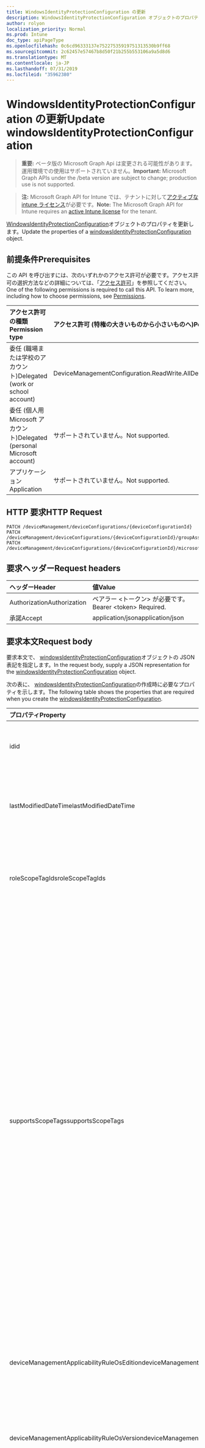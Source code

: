 ```yaml
---
title: WindowsIdentityProtectionConfiguration の更新
description: WindowsIdentityProtectionConfiguration オブジェクトのプロパティを更新します。
author: rolyon
localization_priority: Normal
ms.prod: Intune
doc_type: apiPageType
ms.openlocfilehash: 0c6cd96333137e75227535919751313530b9ff68
ms.sourcegitcommit: 2c62457e57467b8d50f21b255b553106a9a5d8d6
ms.translationtype: MT
ms.contentlocale: ja-JP
ms.lasthandoff: 07/31/2019
ms.locfileid: "35962380"
---
```

# <a name="update-windowsidentityprotectionconfiguration"></a><span data-ttu-id="460a9-103">WindowsIdentityProtectionConfiguration の更新</span><span class="sxs-lookup"><span data-stu-id="460a9-103">Update windowsIdentityProtectionConfiguration</span></span>

> <span data-ttu-id="460a9-104">**重要:** ベータ版の Microsoft Graph Api は変更される可能性があります。運用環境での使用はサポートされていません。</span><span class="sxs-lookup"><span data-stu-id="460a9-104">**Important:** Microsoft Graph APIs under the /beta version are subject to change; production use is not supported.</span></span>

> <span data-ttu-id="460a9-105">**注:** Microsoft Graph API for Intune では、テナントに対して[アクティブな intune ライセンス](https://go.microsoft.com/fwlink/?linkid=839381)が必要です。</span><span class="sxs-lookup"><span data-stu-id="460a9-105">**Note:** The Microsoft Graph API for Intune requires an [active Intune license](https://go.microsoft.com/fwlink/?linkid=839381) for the tenant.</span></span>

<span data-ttu-id="460a9-106">[WindowsIdentityProtectionConfiguration](../resources/intune-deviceconfig-windowsidentityprotectionconfiguration.md)オブジェクトのプロパティを更新します。</span><span class="sxs-lookup"><span data-stu-id="460a9-106">Update the properties of a [windowsIdentityProtectionConfiguration](../resources/intune-deviceconfig-windowsidentityprotectionconfiguration.md) object.</span></span>

## <a name="prerequisites"></a><span data-ttu-id="460a9-107">前提条件</span><span class="sxs-lookup"><span data-stu-id="460a9-107">Prerequisites</span></span>
<span data-ttu-id="460a9-p101">この API を呼び出すには、次のいずれかのアクセス許可が必要です。アクセス許可の選択方法などの詳細については、「[アクセス許可](/graph/permissions-reference)」を参照してください。</span><span class="sxs-lookup"><span data-stu-id="460a9-p101">One of the following permissions is required to call this API. To learn more, including how to choose permissions, see [Permissions](/graph/permissions-reference).</span></span>

|<span data-ttu-id="460a9-110">アクセス許可の種類</span><span class="sxs-lookup"><span data-stu-id="460a9-110">Permission type</span></span>|<span data-ttu-id="460a9-111">アクセス許可 (特権の大きいものから小さいものへ)</span><span class="sxs-lookup"><span data-stu-id="460a9-111">Permissions (from most to least privileged)</span></span>|
|:---|:---|
|<span data-ttu-id="460a9-112">委任 (職場または学校のアカウント)</span><span class="sxs-lookup"><span data-stu-id="460a9-112">Delegated (work or school account)</span></span>|<span data-ttu-id="460a9-113">DeviceManagementConfiguration.ReadWrite.All</span><span class="sxs-lookup"><span data-stu-id="460a9-113">DeviceManagementConfiguration.ReadWrite.All</span></span>|
|<span data-ttu-id="460a9-114">委任 (個人用 Microsoft アカウント)</span><span class="sxs-lookup"><span data-stu-id="460a9-114">Delegated (personal Microsoft account)</span></span>|<span data-ttu-id="460a9-115">サポートされていません。</span><span class="sxs-lookup"><span data-stu-id="460a9-115">Not supported.</span></span>|
|<span data-ttu-id="460a9-116">アプリケーション</span><span class="sxs-lookup"><span data-stu-id="460a9-116">Application</span></span>|<span data-ttu-id="460a9-117">サポートされていません。</span><span class="sxs-lookup"><span data-stu-id="460a9-117">Not supported.</span></span>|

## <a name="http-request"></a><span data-ttu-id="460a9-118">HTTP 要求</span><span class="sxs-lookup"><span data-stu-id="460a9-118">HTTP Request</span></span>
<!-- {
  "blockType": "ignored"
}
-->
``` http
PATCH /deviceManagement/deviceConfigurations/{deviceConfigurationId}
PATCH /deviceManagement/deviceConfigurations/{deviceConfigurationId}/groupAssignments/{deviceConfigurationGroupAssignmentId}/deviceConfiguration
PATCH /deviceManagement/deviceConfigurations/{deviceConfigurationId}/microsoft.graph.windowsDomainJoinConfiguration/networkAccessConfigurations/{deviceConfigurationId}
```

## <a name="request-headers"></a><span data-ttu-id="460a9-119">要求ヘッダー</span><span class="sxs-lookup"><span data-stu-id="460a9-119">Request headers</span></span>
|<span data-ttu-id="460a9-120">ヘッダー</span><span class="sxs-lookup"><span data-stu-id="460a9-120">Header</span></span>|<span data-ttu-id="460a9-121">値</span><span class="sxs-lookup"><span data-stu-id="460a9-121">Value</span></span>|
|:---|:---|
|<span data-ttu-id="460a9-122">Authorization</span><span class="sxs-lookup"><span data-stu-id="460a9-122">Authorization</span></span>|<span data-ttu-id="460a9-123">ベアラー &lt;トークン&gt; が必要です。</span><span class="sxs-lookup"><span data-stu-id="460a9-123">Bearer &lt;token&gt; Required.</span></span>|
|<span data-ttu-id="460a9-124">承諾</span><span class="sxs-lookup"><span data-stu-id="460a9-124">Accept</span></span>|<span data-ttu-id="460a9-125">application/json</span><span class="sxs-lookup"><span data-stu-id="460a9-125">application/json</span></span>|

## <a name="request-body"></a><span data-ttu-id="460a9-126">要求本文</span><span class="sxs-lookup"><span data-stu-id="460a9-126">Request body</span></span>
<span data-ttu-id="460a9-127">要求本文で、 [windowsIdentityProtectionConfiguration](../resources/intune-deviceconfig-windowsidentityprotectionconfiguration.md)オブジェクトの JSON 表記を指定します。</span><span class="sxs-lookup"><span data-stu-id="460a9-127">In the request body, supply a JSON representation for the [windowsIdentityProtectionConfiguration](../resources/intune-deviceconfig-windowsidentityprotectionconfiguration.md) object.</span></span>

<span data-ttu-id="460a9-128">次の表に、 [windowsIdentityProtectionConfiguration](../resources/intune-deviceconfig-windowsidentityprotectionconfiguration.md)の作成時に必要なプロパティを示します。</span><span class="sxs-lookup"><span data-stu-id="460a9-128">The following table shows the properties that are required when you create the [windowsIdentityProtectionConfiguration](../resources/intune-deviceconfig-windowsidentityprotectionconfiguration.md).</span></span>

|<span data-ttu-id="460a9-129">プロパティ</span><span class="sxs-lookup"><span data-stu-id="460a9-129">Property</span></span>|<span data-ttu-id="460a9-130">型</span><span class="sxs-lookup"><span data-stu-id="460a9-130">Type</span></span>|<span data-ttu-id="460a9-131">説明</span><span class="sxs-lookup"><span data-stu-id="460a9-131">Description</span></span>|
|:---|:---|:---|
|<span data-ttu-id="460a9-132">id</span><span class="sxs-lookup"><span data-stu-id="460a9-132">id</span></span>|<span data-ttu-id="460a9-133">文字列</span><span class="sxs-lookup"><span data-stu-id="460a9-133">String</span></span>|<span data-ttu-id="460a9-134">エンティティのキー。</span><span class="sxs-lookup"><span data-stu-id="460a9-134">Key of the entity.</span></span> <span data-ttu-id="460a9-135">[deviceConfiguration](../resources/intune-deviceconfig-deviceconfiguration.md) から継承します</span><span class="sxs-lookup"><span data-stu-id="460a9-135">Inherited from [deviceConfiguration](../resources/intune-deviceconfig-deviceconfiguration.md)</span></span>|
|<span data-ttu-id="460a9-136">lastModifiedDateTime</span><span class="sxs-lookup"><span data-stu-id="460a9-136">lastModifiedDateTime</span></span>|<span data-ttu-id="460a9-137">DateTimeOffset</span><span class="sxs-lookup"><span data-stu-id="460a9-137">DateTimeOffset</span></span>|<span data-ttu-id="460a9-138">オブジェクトの最終更新の DateTime。</span><span class="sxs-lookup"><span data-stu-id="460a9-138">DateTime the object was last modified.</span></span> <span data-ttu-id="460a9-139">[deviceConfiguration](../resources/intune-deviceconfig-deviceconfiguration.md) から継承します</span><span class="sxs-lookup"><span data-stu-id="460a9-139">Inherited from [deviceConfiguration](../resources/intune-deviceconfig-deviceconfiguration.md)</span></span>|
|<span data-ttu-id="460a9-140">roleScopeTagIds</span><span class="sxs-lookup"><span data-stu-id="460a9-140">roleScopeTagIds</span></span>|<span data-ttu-id="460a9-141">文字列コレクション</span><span class="sxs-lookup"><span data-stu-id="460a9-141">String collection</span></span>|<span data-ttu-id="460a9-142">このエンティティインスタンスの範囲タグのリスト。</span><span class="sxs-lookup"><span data-stu-id="460a9-142">List of Scope Tags for this Entity instance.</span></span> <span data-ttu-id="460a9-143">[deviceConfiguration](../resources/intune-deviceconfig-deviceconfiguration.md) から継承します</span><span class="sxs-lookup"><span data-stu-id="460a9-143">Inherited from [deviceConfiguration](../resources/intune-deviceconfig-deviceconfiguration.md)</span></span>|
|<span data-ttu-id="460a9-144">supportsScopeTags</span><span class="sxs-lookup"><span data-stu-id="460a9-144">supportsScopeTags</span></span>|<span data-ttu-id="460a9-145">Boolean</span><span class="sxs-lookup"><span data-stu-id="460a9-145">Boolean</span></span>|<span data-ttu-id="460a9-146">基になるデバイス構成がスコープタグの割り当てをサポートしているかどうかを示します。</span><span class="sxs-lookup"><span data-stu-id="460a9-146">Indicates whether or not the underlying Device Configuration supports the assignment of scope tags.</span></span> <span data-ttu-id="460a9-147">この値が false である場合、ScopeTags プロパティへの割り当ては許可されません。エンティティは、スコープを持つユーザーには表示されません。</span><span class="sxs-lookup"><span data-stu-id="460a9-147">Assigning to the ScopeTags property is not allowed when this value is false and entities will not be visible to scoped users.</span></span> <span data-ttu-id="460a9-148">これは Silverlight で作成された従来のポリシーに対して実行され、Azure ポータルでポリシーを削除して再作成することによって解決できます。</span><span class="sxs-lookup"><span data-stu-id="460a9-148">This occurs for Legacy policies created in Silverlight and can be resolved by deleting and recreating the policy in the Azure Portal.</span></span> <span data-ttu-id="460a9-149">このプロパティに値を設定するには、 SetExtrusionDirection メソッドを適用します。</span><span class="sxs-lookup"><span data-stu-id="460a9-149">This property is read-only.</span></span> <span data-ttu-id="460a9-150">[deviceConfiguration](../resources/intune-deviceconfig-deviceconfiguration.md) から継承します</span><span class="sxs-lookup"><span data-stu-id="460a9-150">Inherited from [deviceConfiguration](../resources/intune-deviceconfig-deviceconfiguration.md)</span></span>|
|<span data-ttu-id="460a9-151">deviceManagementApplicabilityRuleOsEdition</span><span class="sxs-lookup"><span data-stu-id="460a9-151">deviceManagementApplicabilityRuleOsEdition</span></span>|[<span data-ttu-id="460a9-152">deviceManagementApplicabilityRuleOsEdition</span><span class="sxs-lookup"><span data-stu-id="460a9-152">deviceManagementApplicabilityRuleOsEdition</span></span>](../resources/intune-deviceconfig-devicemanagementapplicabilityruleosedition.md)|<span data-ttu-id="460a9-153">このポリシーの OS エディションの適用。</span><span class="sxs-lookup"><span data-stu-id="460a9-153">The OS edition applicability for this Policy.</span></span> <span data-ttu-id="460a9-154">[deviceConfiguration](../resources/intune-deviceconfig-deviceconfiguration.md) から継承します</span><span class="sxs-lookup"><span data-stu-id="460a9-154">Inherited from [deviceConfiguration](../resources/intune-deviceconfig-deviceconfiguration.md)</span></span>|
|<span data-ttu-id="460a9-155">deviceManagementApplicabilityRuleOsVersion</span><span class="sxs-lookup"><span data-stu-id="460a9-155">deviceManagementApplicabilityRuleOsVersion</span></span>|[<span data-ttu-id="460a9-156">deviceManagementApplicabilityRuleOsVersion</span><span class="sxs-lookup"><span data-stu-id="460a9-156">deviceManagementApplicabilityRuleOsVersion</span></span>](../resources/intune-deviceconfig-devicemanagementapplicabilityruleosversion.md)|<span data-ttu-id="460a9-157">このポリシーの OS バージョン適用ルール。</span><span class="sxs-lookup"><span data-stu-id="460a9-157">The OS version applicability rule for this Policy.</span></span> <span data-ttu-id="460a9-158">[deviceConfiguration](../resources/intune-deviceconfig-deviceconfiguration.md) から継承します</span><span class="sxs-lookup"><span data-stu-id="460a9-158">Inherited from [deviceConfiguration](../resources/intune-deviceconfig-deviceconfiguration.md)</span></span>|
|<span data-ttu-id="460a9-159">Devicemanagementの信頼性ルール Devicemode</span><span class="sxs-lookup"><span data-stu-id="460a9-159">deviceManagementApplicabilityRuleDeviceMode</span></span>|[<span data-ttu-id="460a9-160">Devicemanagementの信頼性ルール Devicemode</span><span class="sxs-lookup"><span data-stu-id="460a9-160">deviceManagementApplicabilityRuleDeviceMode</span></span>](../resources/intune-deviceconfig-devicemanagementapplicabilityruledevicemode.md)|<span data-ttu-id="460a9-161">このポリシーのデバイスモード適用ルール。</span><span class="sxs-lookup"><span data-stu-id="460a9-161">The device mode applicability rule for this Policy.</span></span> <span data-ttu-id="460a9-162">[deviceConfiguration](../resources/intune-deviceconfig-deviceconfiguration.md) から継承します</span><span class="sxs-lookup"><span data-stu-id="460a9-162">Inherited from [deviceConfiguration](../resources/intune-deviceconfig-deviceconfiguration.md)</span></span>|
|<span data-ttu-id="460a9-163">createdDateTime</span><span class="sxs-lookup"><span data-stu-id="460a9-163">createdDateTime</span></span>|<span data-ttu-id="460a9-164">DateTimeOffset</span><span class="sxs-lookup"><span data-stu-id="460a9-164">DateTimeOffset</span></span>|<span data-ttu-id="460a9-165">オブジェクトが作成された DateTime。</span><span class="sxs-lookup"><span data-stu-id="460a9-165">DateTime the object was created.</span></span> <span data-ttu-id="460a9-166">[deviceConfiguration](../resources/intune-deviceconfig-deviceconfiguration.md) から継承します</span><span class="sxs-lookup"><span data-stu-id="460a9-166">Inherited from [deviceConfiguration](../resources/intune-deviceconfig-deviceconfiguration.md)</span></span>|
|<span data-ttu-id="460a9-167">description</span><span class="sxs-lookup"><span data-stu-id="460a9-167">description</span></span>|<span data-ttu-id="460a9-168">String</span><span class="sxs-lookup"><span data-stu-id="460a9-168">String</span></span>|<span data-ttu-id="460a9-169">管理者が指定した、デバイス構成についての説明。</span><span class="sxs-lookup"><span data-stu-id="460a9-169">Admin provided description of the Device Configuration.</span></span> <span data-ttu-id="460a9-170">[deviceConfiguration](../resources/intune-deviceconfig-deviceconfiguration.md) から継承します</span><span class="sxs-lookup"><span data-stu-id="460a9-170">Inherited from [deviceConfiguration](../resources/intune-deviceconfig-deviceconfiguration.md)</span></span>|
|<span data-ttu-id="460a9-171">displayName</span><span class="sxs-lookup"><span data-stu-id="460a9-171">displayName</span></span>|<span data-ttu-id="460a9-172">String</span><span class="sxs-lookup"><span data-stu-id="460a9-172">String</span></span>|<span data-ttu-id="460a9-173">管理者が指定した、デバイス構成の名前。</span><span class="sxs-lookup"><span data-stu-id="460a9-173">Admin provided name of the device configuration.</span></span> <span data-ttu-id="460a9-174">[deviceConfiguration](../resources/intune-deviceconfig-deviceconfiguration.md) から継承します</span><span class="sxs-lookup"><span data-stu-id="460a9-174">Inherited from [deviceConfiguration](../resources/intune-deviceconfig-deviceconfiguration.md)</span></span>|
|<span data-ttu-id="460a9-175">version</span><span class="sxs-lookup"><span data-stu-id="460a9-175">version</span></span>|<span data-ttu-id="460a9-176">Int32</span><span class="sxs-lookup"><span data-stu-id="460a9-176">Int32</span></span>|<span data-ttu-id="460a9-177">デバイス構成のバージョン。</span><span class="sxs-lookup"><span data-stu-id="460a9-177">Version of the device configuration.</span></span> <span data-ttu-id="460a9-178">[deviceConfiguration](../resources/intune-deviceconfig-deviceconfiguration.md) から継承します</span><span class="sxs-lookup"><span data-stu-id="460a9-178">Inherited from [deviceConfiguration](../resources/intune-deviceconfig-deviceconfiguration.md)</span></span>|
|<span data-ttu-id="460a9-179">useSecurityKeyForSignin</span><span class="sxs-lookup"><span data-stu-id="460a9-179">useSecurityKeyForSignin</span></span>|<span data-ttu-id="460a9-180">Boolean</span><span class="sxs-lookup"><span data-stu-id="460a9-180">Boolean</span></span>|<span data-ttu-id="460a9-181">ログオン資格情報として Windows Hello セキュリティキーを有効にするために使用されるブール値。</span><span class="sxs-lookup"><span data-stu-id="460a9-181">Boolean value used to enable the Windows Hello security key as a logon credential.</span></span>|
|<span data-ttu-id="460a9-182">enhancedAntiSpoofingForFacialFeaturesEnabled</span><span class="sxs-lookup"><span data-stu-id="460a9-182">enhancedAntiSpoofingForFacialFeaturesEnabled</span></span>|<span data-ttu-id="460a9-183">Boolean</span><span class="sxs-lookup"><span data-stu-id="460a9-183">Boolean</span></span>|<span data-ttu-id="460a9-184">Windows Hello 顔認証で顔機能認識の強化されたスプーフィング対策を有効にするために使用するブール値。</span><span class="sxs-lookup"><span data-stu-id="460a9-184">Boolean value used to enable enhanced anti-spoofing for facial feature recognition on Windows Hello face authentication.</span></span>|
|<span data-ttu-id="460a9-185">pinMinimumLength</span><span class="sxs-lookup"><span data-stu-id="460a9-185">pinMinimumLength</span></span>|<span data-ttu-id="460a9-186">Int32</span><span class="sxs-lookup"><span data-stu-id="460a9-186">Int32</span></span>|<span data-ttu-id="460a9-187">Windows Hello for Business の PIN に必要な最小文字数を設定する整数値。</span><span class="sxs-lookup"><span data-stu-id="460a9-187">Integer value that sets the minimum number of characters required for the Windows Hello for Business PIN.</span></span> <span data-ttu-id="460a9-188">有効な値は、4 ~ 127 の範囲で、最大 PIN の値を設定します。</span><span class="sxs-lookup"><span data-stu-id="460a9-188">Valid values are 4 to 127 inclusive and less than or equal to the value set for the maximum PIN.</span></span> <span data-ttu-id="460a9-189">有効な値は 4 ~ 127</span><span class="sxs-lookup"><span data-stu-id="460a9-189">Valid values 4 to 127</span></span>|
|<span data-ttu-id="460a9-190">pinMaximumLength</span><span class="sxs-lookup"><span data-stu-id="460a9-190">pinMaximumLength</span></span>|<span data-ttu-id="460a9-191">Int32</span><span class="sxs-lookup"><span data-stu-id="460a9-191">Int32</span></span>|<span data-ttu-id="460a9-192">作業 PIN に使用できる最大文字数を設定する整数値。</span><span class="sxs-lookup"><span data-stu-id="460a9-192">Integer value that sets the maximum number of characters allowed for the work PIN.</span></span> <span data-ttu-id="460a9-193">有効な値は、最小 PIN で設定された値以上の4から127の範囲です。</span><span class="sxs-lookup"><span data-stu-id="460a9-193">Valid values are 4 to 127 inclusive and greater than or equal to the value set for the minimum PIN.</span></span> <span data-ttu-id="460a9-194">有効な値は 4 ~ 127</span><span class="sxs-lookup"><span data-stu-id="460a9-194">Valid values 4 to 127</span></span>|
|<span data-ttu-id="460a9-195">pinUppercaseCharactersUsage</span><span class="sxs-lookup"><span data-stu-id="460a9-195">pinUppercaseCharactersUsage</span></span>|[<span data-ttu-id="460a9-196">configurationUsage</span><span class="sxs-lookup"><span data-stu-id="460a9-196">configurationUsage</span></span>](../resources/intune-deviceconfig-configurationusage.md)|<span data-ttu-id="460a9-197">この値は、Windows Hello for Business の PIN での大文字の使用を構成します。</span><span class="sxs-lookup"><span data-stu-id="460a9-197">This value configures the use of uppercase characters in the Windows Hello for Business PIN.</span></span> <span data-ttu-id="460a9-198">可能な値は、`blocked`、`required`、`allowed` です。</span><span class="sxs-lookup"><span data-stu-id="460a9-198">Possible values are: `blocked`, `required`, `allowed`.</span></span>|
|<span data-ttu-id="460a9-199">pinLowercaseCharactersUsage</span><span class="sxs-lookup"><span data-stu-id="460a9-199">pinLowercaseCharactersUsage</span></span>|[<span data-ttu-id="460a9-200">configurationUsage</span><span class="sxs-lookup"><span data-stu-id="460a9-200">configurationUsage</span></span>](../resources/intune-deviceconfig-configurationusage.md)|<span data-ttu-id="460a9-201">この値は、Windows Hello for Business の PIN に小文字を使用するように構成します。</span><span class="sxs-lookup"><span data-stu-id="460a9-201">This value configures the use of lowercase characters in the Windows Hello for Business PIN.</span></span> <span data-ttu-id="460a9-202">可能な値は、`blocked`、`required`、`allowed` です。</span><span class="sxs-lookup"><span data-stu-id="460a9-202">Possible values are: `blocked`, `required`, `allowed`.</span></span>|
|<span data-ttu-id="460a9-203">pinSpecialCharactersUsage</span><span class="sxs-lookup"><span data-stu-id="460a9-203">pinSpecialCharactersUsage</span></span>|[<span data-ttu-id="460a9-204">configurationUsage</span><span class="sxs-lookup"><span data-stu-id="460a9-204">configurationUsage</span></span>](../resources/intune-deviceconfig-configurationusage.md)|<span data-ttu-id="460a9-205">Windows Hello for Business の PIN で特殊文字を使用する機能を制御します。</span><span class="sxs-lookup"><span data-stu-id="460a9-205">Controls the ability to use special characters in the Windows Hello for Business PIN.</span></span> <span data-ttu-id="460a9-206">可能な値は、`blocked`、`required`、`allowed` です。</span><span class="sxs-lookup"><span data-stu-id="460a9-206">Possible values are: `blocked`, `required`, `allowed`.</span></span>|
|<span data-ttu-id="460a9-207">pinExpirationInDays</span><span class="sxs-lookup"><span data-stu-id="460a9-207">pinExpirationInDays</span></span>|<span data-ttu-id="460a9-208">Int32</span><span class="sxs-lookup"><span data-stu-id="460a9-208">Int32</span></span>|<span data-ttu-id="460a9-209">[整数値] PIN の変更をユーザーに要求する前に PIN を使用できる期間 (日数) を指定します。</span><span class="sxs-lookup"><span data-stu-id="460a9-209">Integer value specifies the period (in days) that a PIN can be used before the system requires the user to change it.</span></span> <span data-ttu-id="460a9-210">有効な値は0から730の範囲です。</span><span class="sxs-lookup"><span data-stu-id="460a9-210">Valid values are 0 to 730 inclusive.</span></span> <span data-ttu-id="460a9-211">有効な値は 0 から 730 までです</span><span class="sxs-lookup"><span data-stu-id="460a9-211">Valid values 0 to 730</span></span>|
|<span data-ttu-id="460a9-212">pinPreviousBlockCount</span><span class="sxs-lookup"><span data-stu-id="460a9-212">pinPreviousBlockCount</span></span>|<span data-ttu-id="460a9-213">Int32</span><span class="sxs-lookup"><span data-stu-id="460a9-213">Int32</span></span>|<span data-ttu-id="460a9-214">ユーザーが過去の Pin を使用できないようにする機能を制御します。</span><span class="sxs-lookup"><span data-stu-id="460a9-214">Controls the ability to prevent users from using past PINs.</span></span> <span data-ttu-id="460a9-215">0 ~ 50 の範囲で設定する必要があり、ユーザーの現在の PIN がその数に含まれています。</span><span class="sxs-lookup"><span data-stu-id="460a9-215">This must be set between 0 and 50, inclusive, and the current PIN of the user is included in that count.</span></span> <span data-ttu-id="460a9-216">0に設定すると、以前の Pin は保存されません。</span><span class="sxs-lookup"><span data-stu-id="460a9-216">If set to 0, previous PINs are not stored.</span></span> <span data-ttu-id="460a9-217">Pin をリセットすると、PIN 履歴は保持されません。</span><span class="sxs-lookup"><span data-stu-id="460a9-217">PIN history is not preserved through a PIN reset.</span></span> <span data-ttu-id="460a9-218">有効な値は 0 から 50 までです</span><span class="sxs-lookup"><span data-stu-id="460a9-218">Valid values 0 to 50</span></span>|
|<span data-ttu-id="460a9-219">pinRecoveryEnabled</span><span class="sxs-lookup"><span data-stu-id="460a9-219">pinRecoveryEnabled</span></span>|<span data-ttu-id="460a9-220">Boolean</span><span class="sxs-lookup"><span data-stu-id="460a9-220">Boolean</span></span>|<span data-ttu-id="460a9-221">ユーザーが Windows Hello for Business PIN 回復サービスを使用して PIN を変更できるようにするブール値。</span><span class="sxs-lookup"><span data-stu-id="460a9-221">Boolean value that enables a user to change their PIN by using the Windows Hello for Business PIN recovery service.</span></span>|
|<span data-ttu-id="460a9-222">securityDeviceRequired</span><span class="sxs-lookup"><span data-stu-id="460a9-222">securityDeviceRequired</span></span>|<span data-ttu-id="460a9-223">ブール型 (Boolean)</span><span class="sxs-lookup"><span data-stu-id="460a9-223">Boolean</span></span>|<span data-ttu-id="460a9-224">Windows Hello for Business のプロビジョニングにトラステッドプラットフォームモジュール (TPM) を必要とするかどうかを制御します。</span><span class="sxs-lookup"><span data-stu-id="460a9-224">Controls whether to require a Trusted Platform Module (TPM) for provisioning Windows Hello for Business.</span></span> <span data-ttu-id="460a9-225">TPM に格納されたデータは、他のデバイスでは使用できないため、追加のセキュリティ上の利点があります。</span><span class="sxs-lookup"><span data-stu-id="460a9-225">A TPM provides an additional security benefit in that data stored on it cannot be used on other devices.</span></span> <span data-ttu-id="460a9-226">False に設定されている場合は、使用可能な TPM がない場合でも、すべてのデバイスが Windows Hello for Business をプロビジョニングできます。</span><span class="sxs-lookup"><span data-stu-id="460a9-226">If set to False, all devices can provision Windows Hello for Business even if there is not a usable TPM.</span></span>|
|<span data-ttu-id="460a9-227">unlockWithBiometricsEnabled</span><span class="sxs-lookup"><span data-stu-id="460a9-227">unlockWithBiometricsEnabled</span></span>|<span data-ttu-id="460a9-228">ブール型 (Boolean)</span><span class="sxs-lookup"><span data-stu-id="460a9-228">Boolean</span></span>|<span data-ttu-id="460a9-229">Windows Hello for Business PIN の代わりに、顔文字や指紋などのバイオメトリクスジェスチャの使用を制御します。</span><span class="sxs-lookup"><span data-stu-id="460a9-229">Controls the use of biometric gestures, such as face and fingerprint, as an alternative to the Windows Hello for Business PIN.</span></span>  <span data-ttu-id="460a9-230">False に設定すると、生体認証ジェスチャは許可されません。</span><span class="sxs-lookup"><span data-stu-id="460a9-230">If set to False, biometric gestures are not allowed.</span></span> <span data-ttu-id="460a9-231">ユーザーは、障害が発生した場合に、バックアップとして PIN を構成する必要があります。</span><span class="sxs-lookup"><span data-stu-id="460a9-231">Users must still configure a PIN as a backup in case of failures.</span></span>|
|<span data-ttu-id="460a9-232">useCertificatesForOnPremisesAuthEnabled</span><span class="sxs-lookup"><span data-stu-id="460a9-232">useCertificatesForOnPremisesAuthEnabled</span></span>|<span data-ttu-id="460a9-233">Boolean</span><span class="sxs-lookup"><span data-stu-id="460a9-233">Boolean</span></span>|<span data-ttu-id="460a9-234">Windows Hello for Business が証明書を使用してオンプレミスのリソースを認証できるようにするブール値。</span><span class="sxs-lookup"><span data-stu-id="460a9-234">Boolean value that enables Windows Hello for Business to use certificates to authenticate on-premise resources.</span></span>|
|<span data-ttu-id="460a9-235">windowsHelloForBusinessBlocked</span><span class="sxs-lookup"><span data-stu-id="460a9-235">windowsHelloForBusinessBlocked</span></span>|<span data-ttu-id="460a9-236">Boolean</span><span class="sxs-lookup"><span data-stu-id="460a9-236">Boolean</span></span>|<span data-ttu-id="460a9-237">Windows Hello for Business を Windows にサインインするための方法としてブロックするブール値。</span><span class="sxs-lookup"><span data-stu-id="460a9-237">Boolean value that blocks Windows Hello for Business as a method for signing into Windows.</span></span>|



## <a name="response"></a><span data-ttu-id="460a9-238">応答</span><span class="sxs-lookup"><span data-stu-id="460a9-238">Response</span></span>
<span data-ttu-id="460a9-239">成功した場合、このメソッド`200 OK`は応答コードと、応答本文で更新された[windowsIdentityProtectionConfiguration](../resources/intune-deviceconfig-windowsidentityprotectionconfiguration.md)オブジェクトを返します。</span><span class="sxs-lookup"><span data-stu-id="460a9-239">If successful, this method returns a `200 OK` response code and an updated [windowsIdentityProtectionConfiguration](../resources/intune-deviceconfig-windowsidentityprotectionconfiguration.md) object in the response body.</span></span>

## <a name="example"></a><span data-ttu-id="460a9-240">例</span><span class="sxs-lookup"><span data-stu-id="460a9-240">Example</span></span>

### <a name="request"></a><span data-ttu-id="460a9-241">要求</span><span class="sxs-lookup"><span data-stu-id="460a9-241">Request</span></span>
<span data-ttu-id="460a9-242">以下は、要求の例です。</span><span class="sxs-lookup"><span data-stu-id="460a9-242">Here is an example of the request.</span></span>
``` http
PATCH https://graph.microsoft.com/beta/deviceManagement/deviceConfigurations/{deviceConfigurationId}
Content-type: application/json
Content-length: 1583

{
  "@odata.type": "#microsoft.graph.windowsIdentityProtectionConfiguration",
  "roleScopeTagIds": [
    "Role Scope Tag Ids value"
  ],
  "supportsScopeTags": true,
  "deviceManagementApplicabilityRuleOsEdition": {
    "@odata.type": "microsoft.graph.deviceManagementApplicabilityRuleOsEdition",
    "osEditionTypes": [
      "windows10EnterpriseN"
    ],
    "name": "Name value",
    "ruleType": "exclude"
  },
  "deviceManagementApplicabilityRuleOsVersion": {
    "@odata.type": "microsoft.graph.deviceManagementApplicabilityRuleOsVersion",
    "minOSVersion": "Min OSVersion value",
    "maxOSVersion": "Max OSVersion value",
    "name": "Name value",
    "ruleType": "exclude"
  },
  "deviceManagementApplicabilityRuleDeviceMode": {
    "@odata.type": "microsoft.graph.deviceManagementApplicabilityRuleDeviceMode",
    "deviceMode": "sModeConfiguration",
    "name": "Name value",
    "ruleType": "exclude"
  },
  "description": "Description value",
  "displayName": "Display Name value",
  "version": 7,
  "useSecurityKeyForSignin": true,
  "enhancedAntiSpoofingForFacialFeaturesEnabled": true,
  "pinMinimumLength": 0,
  "pinMaximumLength": 0,
  "pinUppercaseCharactersUsage": "required",
  "pinLowercaseCharactersUsage": "required",
  "pinSpecialCharactersUsage": "required",
  "pinExpirationInDays": 3,
  "pinPreviousBlockCount": 5,
  "pinRecoveryEnabled": true,
  "securityDeviceRequired": true,
  "unlockWithBiometricsEnabled": true,
  "useCertificatesForOnPremisesAuthEnabled": true,
  "windowsHelloForBusinessBlocked": true
}
```

### <a name="response"></a><span data-ttu-id="460a9-243">応答</span><span class="sxs-lookup"><span data-stu-id="460a9-243">Response</span></span>
<span data-ttu-id="460a9-p122">以下は、応答の例です。注:簡潔にするために、ここに示す応答オブジェクトは切り詰められている場合があります。すべてのプロパティは実際の呼び出しから返されます。</span><span class="sxs-lookup"><span data-stu-id="460a9-p122">Here is an example of the response. Note: The response object shown here may be truncated for brevity. All of the properties will be returned from an actual call.</span></span>
``` http
HTTP/1.1 200 OK
Content-Type: application/json
Content-Length: 1755

{
  "@odata.type": "#microsoft.graph.windowsIdentityProtectionConfiguration",
  "id": "b2e64303-4303-b2e6-0343-e6b20343e6b2",
  "lastModifiedDateTime": "2017-01-01T00:00:35.1329464-08:00",
  "roleScopeTagIds": [
    "Role Scope Tag Ids value"
  ],
  "supportsScopeTags": true,
  "deviceManagementApplicabilityRuleOsEdition": {
    "@odata.type": "microsoft.graph.deviceManagementApplicabilityRuleOsEdition",
    "osEditionTypes": [
      "windows10EnterpriseN"
    ],
    "name": "Name value",
    "ruleType": "exclude"
  },
  "deviceManagementApplicabilityRuleOsVersion": {
    "@odata.type": "microsoft.graph.deviceManagementApplicabilityRuleOsVersion",
    "minOSVersion": "Min OSVersion value",
    "maxOSVersion": "Max OSVersion value",
    "name": "Name value",
    "ruleType": "exclude"
  },
  "deviceManagementApplicabilityRuleDeviceMode": {
    "@odata.type": "microsoft.graph.deviceManagementApplicabilityRuleDeviceMode",
    "deviceMode": "sModeConfiguration",
    "name": "Name value",
    "ruleType": "exclude"
  },
  "createdDateTime": "2017-01-01T00:02:43.5775965-08:00",
  "description": "Description value",
  "displayName": "Display Name value",
  "version": 7,
  "useSecurityKeyForSignin": true,
  "enhancedAntiSpoofingForFacialFeaturesEnabled": true,
  "pinMinimumLength": 0,
  "pinMaximumLength": 0,
  "pinUppercaseCharactersUsage": "required",
  "pinLowercaseCharactersUsage": "required",
  "pinSpecialCharactersUsage": "required",
  "pinExpirationInDays": 3,
  "pinPreviousBlockCount": 5,
  "pinRecoveryEnabled": true,
  "securityDeviceRequired": true,
  "unlockWithBiometricsEnabled": true,
  "useCertificatesForOnPremisesAuthEnabled": true,
  "windowsHelloForBusinessBlocked": true
}
```





